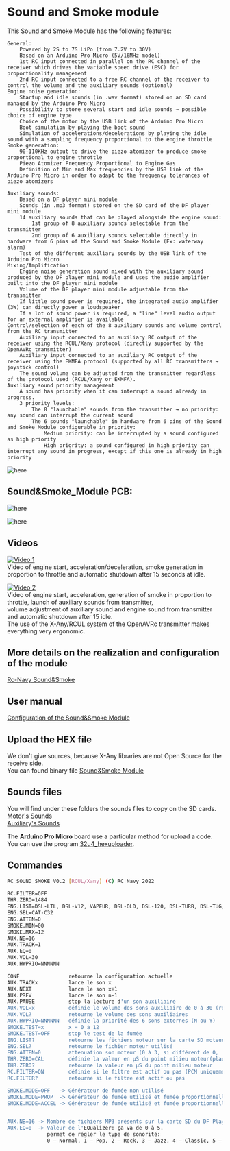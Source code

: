 # Sound and Smoke module

This Sound and Smoke Module has the following features:

    General:
        Powered by 2S to 7S LiPo (from 7.2V to 30V)
        Based on an Arduino Pro Micro (5V/16MHz model)
        1st RC input connected in parallel on the RC channel of the receiver which drives the variable speed drive (ESC) for proportionality management
        2nd RC input connected to a free RC channel of the receiver to control the volume and the auxiliary sounds (optional)
    Engine noise generation:
        Startup and idle sounds (in .wav format) stored on an SD card managed by the Arduino Pro Micro
        Possibility to store several start and idle sounds → possible choice of engine type
        Choice of the motor by the USB link of the Arduino Pro Micro
        Boot simulation by playing the boot sound
        Simulation of accelerations/decelerations by playing the idle sound with a sampling frequency proportional to the engine throttle
    Smoke generation:
        90-110KHz output to drive the piezo atomizer to produce smoke proportional to engine throttle
        Piezo Atomizer Frequency Proportional to Engine Gas
        Definition of Min and Max frequencies by the USB link of the Arduino Pro Micro in order to adapt to the frequency tolerances of piezo atomizers

    Auxiliary sounds:
        Based on a DF player mini module
        Sounds (in .mp3 format) stored on the SD card of the DF player mini module
        14 auxiliary sounds that can be played alongside the engine sound:
            1st group of 8 auxiliary sounds selectable from the transmitter
            2nd group of 6 auxiliary sounds selectable directly in hardware from 6 pins of the Sound and Smoke Module (Ex: waterway alarm)
        Test of the different auxiliary sounds by the USB link of the Arduino Pro Micro
    Mixing/Amplification
        Engine noise generation sound mixed with the auxiliary sound produced by the DF player mini module and uses the audio amplifier built into the DF player mini module
        Volume of the DF player mini module adjustable from the transmitter
        If little sound power is required, the integrated audio amplifier (3W) can directly power a loudspeaker
        If a lot of sound power is required, a "line" level audio output for an external amplifier is available
    Control/selection of each of the 8 auxiliary sounds and volume control from the RC transmitter
        Auxiliary input connected to an auxiliary RC output of the receiver using the RCUL/Xany protocol (directly supported by the OpenAVRc transmitter)
        Auxiliary input connected to an auxiliary RC output of the receiver using the EKMFA protocol (supported by all RC transmitters → joystick control)
        The sound volume can be adjusted from the transmitter regardless of the protocol used (RCUL/Xany or EKMFA).
    Auxiliary sound priority management
        A sound has priority when it can interrupt a sound already in progress.
        3 priority levels:
            The 8 "launchable" sounds from the transmitter → no priority: any sound can interrupt the current sound
            The 6 sounds "launchable" in hardware from 6 pins of the Sound and Smoke Module configurable in priority:
                Medium priority: can be interrupted by a sound configured as high priority
                High priority: a sound configured in high priority can interrupt any sound in progress, except if this one is already in high priority
![here](https://github.com/Ingwie/OpenAVRc_Hw/blob/V3/Sound%26SmokeModule/Sound%26Smoke_Module.jpg)

## Sound&Smoke_Module PCB:
![here](https://github.com/Ingwie/OpenAVRc_Hw/blob/V3/Sound%26SmokeModule/S%26SM1.png)  

![here](https://github.com/Ingwie/OpenAVRc_Hw/blob/V3/Sound%26SmokeModule/S%26SM2.png)  

## Videos
[![Video 1](https://img.youtube.com/vi/RUjrtYIM5t8/0.jpg)](https://www.youtube.com/watch?v=RUjrtYIM5t8 "Video 1")  
Video of engine start, acceleration/deceleration, smoke generation in proportion to throttle and automatic shutdown after 15 seconds at idle.

[![Video 2](https://img.youtube.com/vi/LdH3JfI2tWg/0.jpg)](https://www.youtube.com/watch?v=LdH3JfI2tWg "Video 2")  
Video of engine start, acceleration, generation of smoke in proportion to throttle, launch of auxiliary sounds from transmitter,  
volume adjustment of auxiliary sound and engine sound from transmitter and automatic shutdown after 15 idle.  
The use of the X-Any/RCUL system of the OpenAVRc transmitter makes everything very ergonomic.

## More details on the realization and configuration of the module
[Rc-Navy Sound&Smoke](http://p.loussouarn.free.fr/projet/Sound&SmokeModule/Sound&SmokeModule.html)

## User manual
[Configuration of the Sound&Smoke Module](https://github.com/Ingwie/OpenAVRc_Hw/blob/V3/Sound&Smoke_Module/Sound&Smoke_Module_Manuel_Utilisateur.pdf)

## Upload the HEX file
We don't give sources, because X-Any libraries are not Open Source for the receive side.   
You can found binary file [Sound&Smoke Module](https://github.com/Ingwie/OpenAVRc_Hw/tree/V3/Sound%26SmokeModule/Firmware_Sound%26Smoke_Module)  

## Sounds files 
You will find under these folders the sounds files to copy on the SD cards.  
[Motor's Sounds](https://github.com/Ingwie/OpenAVRc_Hw/tree/V3/Sound%26SmokeModule/Firmware_Sound%26Smoke_Module/SD_Arduino_Pro_Micro)  
[Auxiliary's Sounds](https://github.com/Ingwie/OpenAVRc_Hw/tree/V3/Sound%26SmokeModule/Firmware_Sound%26Smoke_Module/SD_DF_Player_mini)  

The **Arduino Pro Micro** board use a particular method for upload a code.  
You can use the program [32u4_hexuploader](https://github.com/uriba107/32u4_hexuploader).

 

## Commandes
```bash
RC_SOUND_SMOKE V0.2 [RCUL/Xany] (C) RC Navy 2022  
 
RC.FILTER=OFF  
THR.ZERO=1484  
ENG.LIST=DSL-LTL, DSL-V12, VAPEUR, DSL-OLD, DSL-120, DSL-TURB, DSL-TUG, SCAN-V12, DSL-BIG, DSL-180, DIESEL7, SCAN-250, CAT-C32  
ENG.SEL=CAT-C32  
ENG.ATTEN=0  
SMOKE.MIN=00  
SMOKE.MAX=12  
AUX.NB=16  
AUX.TRACK=1  
AUX.EQ=0  
AUX.VOL=30  
AUX.HWPRIO=NNNNNN  

CONF				retourne la configuration actuelle  
AUX.TRACKx			lance le son x  
AUX.NEXT			lance le son x+1  
AUX.PREV			lance le son n-1  
AUX.PAUSE			stop la lecture d'un son auxiliaire  
AUX.VOL=x			définie le volume des sons auxiliaire de 0 à 30 (réglage son moteur par le pot RV1)  
AUX.VOL?			retourne le volume des sons auxiliaires  
AUX.HWPRIO=NNNNNN	définie la priorité des 6 sons externes (N ou Y)  
SMOKE.TEST=x		x = 0 à 12  
SMOKE.TEST=OFF		stop le test de la fumée  
ENG.LIST?			retourne les fichiers moteur sur la carte SD moteur  
ENG.SEL?			retourne le fichier moteur utilisé  
ENG.ATTEN=0			attenuation son moteur (0 à 3, si différent de 0,  l'inter 8 est utiliser pour rendre actif ou pas l'atténuation)  
THR.ZERO=CAL		définie la valeur en µS du point milieu moteur(placer le manche moteur au centre)  
THR.ZERO?			retourne la valeur en µS du point milieu moteur  
RC.FILTER=ON		définie si le filtre est actif ou pas (PCM uniquement)  
RC.FILTER?			retourne si le filtre est actif ou pas  

SMOKE.MODE=OFF   -> Générateur de fumée non utilisé  
SMOKE.MODE=PROP  -> Générateur de fumée utilisé et fumée proportionnelle aux Gaz (moins réaliste)  
SMOKE.MODE=ACCEL -> Générateur de fumée utilisé et fumée proportionnelle aux Accélérations (plus réaliste)  


AUX.NB=16 -> Nombre de fichiers MP3 présents sur la carte SD du DF Player  
AUX.EQ=0  -> Valeur de l'EQualizer: ça va de 0 à 5.  
			 permet de régler le type de sonorité:  
			 0 – Normal, 1 – Pop, 2 – Rock, 3 – Jazz, 4 – Classic, 5 – Bass  
 
```
